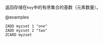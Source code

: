 返回存储在`key`中的有序集合的基数（元素数量）。

@examples

```cli
ZADD myzset 1 "one"
ZADD myzset 2 "two"
ZCARD myzset
```
